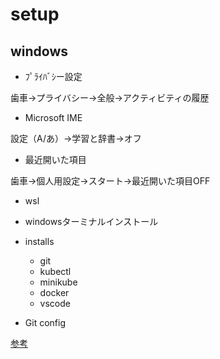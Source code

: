 # setup

## windows

- ﾌﾟﾗｲﾊﾞｼー設定

歯車→プライバシー→全般→アクティビティの履歴

- Microsoft IME

設定（A/あ）→学習と辞書→オフ

- 最近開いた項目

歯車→個人用設定→スタート→最近開いた項目OFF

- wsl

- windowsターミナルインストール

- installs

  - git
  - kubectl
  - minikube
  - docker
  - vscode

- Git config
 
[参考](https://blog.katsubemakito.net/git/git-config-1st)
